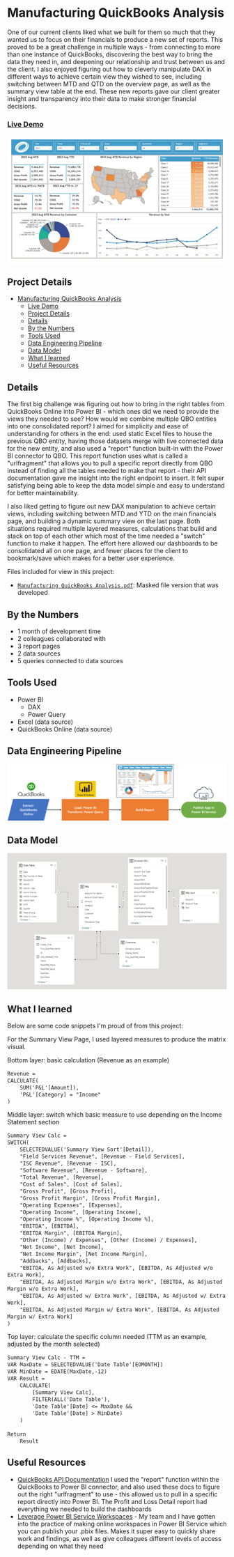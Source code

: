 # Manufacturing QuickBooks Analysis

One of our current clients liked what we built for them so much that they wanted us to focus on their financials to produce a new set of reports. This proved to be a great challenge in multiple ways - from connecting to more than one instance of QuickBooks, discovering the best way to bring the data they need in, and deepening our relationship and trust between us and the client. I also enjoyed figuring out how to cleverly manipulate DAX in different ways to achieve certain view they wished to see, including switching between MTD and QTD on the overview page, as well as the summary view table at the end. These new reports gave our client greater insight and transparency into their data to make stronger financial decisions.

### [Live Demo](https://app.powerbi.com/view?r=eyJrIjoiY2U5MjhhMDctNTRhMS00MWQ2LTgyOTctMjU5NDBiYjk2MzNlIiwidCI6ImY3N2E4MGM5LTY5MTAtNGJkYy1iNjFiLTgxNzA2NmQ1NmI0NiIsImMiOjJ9)

!["Report"](./Manufacturing%20Quickbooks%20Analysis.jpg)

## Project Details
- [Manufacturing QuickBooks Analysis](#manufacturing-quickbooks-analysis)
    - [Live Demo](#live-demo)
  - [Project Details](#project-details)
  - [Details](#details)
  - [By the Numbers](#by-the-numbers)
  - [Tools Used](#tools-used)
  - [Data Engineering Pipeline](#data-engineering-pipeline)
  - [Data Model](#data-model)
  - [What I learned](#what-i-learned)
  - [Useful Resources](#useful-resources)

## Details

The first big challenge was figuring out how to bring in the right tables from QuickBooks Online into Power BI - which ones did we need to provide the views they needed to see? How would we combine multiple QBO entities into one consolidated report? I aimed for simplicity and ease of understanding for others in the end: used static Excel files to house the previous QBO entity, having those datasets merge with live connected data for the new entity, and also used a "report" function built-in with the Power BI connector to QBO. This report function uses what is called a "urlfragment" that allows you to pull a specific report directly from QBO instead of finding all the tables needed to make that report - their API documentation gave me insight into the right endpoint to insert. It felt super satisfying being able to keep the data model simple and easy to understand for better maintainability.

I also liked getting to figure out new DAX manipulation to achieve certain views, including switching between MTD and YTD on the main financials page, and building a dynamic summary view on the last page. Both situations required multiple layered measures, calculations that build and stack on top of each other which most of the time needed a "switch" function to make it happen. The effort here allowed our dashboards to be consolidated all on one page, and fewer places for the client to bookmark/save which makes for a better user experience.

Files included for view in this project:
- [`Manufacturing QuickBooks Analysis.pdf`](./Manufacturing%20Quickbooks%20Analysis.pdf): Masked file version that was developed

## By the Numbers

- 1 month of development time
- 2 colleagues collaborated with
- 3 report pages
- 2 data sources
- 5 queries connected to data sources

## Tools Used

- Power BI
  - DAX
  - Power Query
- Excel (data source)
- QuickBooks Online (data source)

## Data Engineering Pipeline

!["Pipeline"](./Manufacturing%20Quickbooks%20Analysis%20Pipeline.png)

## Data Model

!["Data Model"](./Manufacturing%20Quickbooks%20Analysis%20Data%20Model.png)

## What I learned

Below are some code snippets I'm proud of from this project:

For the Summary View Page, I used layered measures to produce the matrix visual.

Bottom layer: basic calculation (Revenue as an example)
```DAX
Revenue = 
CALCULATE(
    SUM('P&L'[Amount]), 
    'P&L'[Category] = "Income"
)
```

Middle layer: switch which basic measure to use depending on the Income Statement section 
```DAX
Summary View Calc = 
SWITCH(
    SELECTEDVALUE('Summary View Sort'[Detail]), 
    "Field Services Revenue", [Revenue - Field Services],
    "ISC Revenue", [Revenue - ISC],
    "Software Revenue", [Revenue - Software],
    "Total Revenue", [Revenue],
    "Cost of Sales", [Cost of Sales],
    "Gross Profit", [Gross Profit],
    "Gross Profit Margin", [Gross Profit Margin],
    "Operating Expenses", [Expenses],
    "Operating Income", [Operating Income],
    "Operating Income %", [Operating Income %],
    "EBITDA", [EBITDA],
    "EBITDA Margin", [EBITDA Margin],
    "Other (Income) / Expenses", [Other (Income) / Expenses],
    "Net Income", [Net Income],
    "Net Income Margin", [Net Income Margin],
    "Addbacks", [Addbacks],
    "EBITDA, As Adjusted w/o Extra Work", [EBITDA, As Adjusted w/o Extra Work],
    "EBITDA, As Adjusted Margin w/o Extra Work", [EBITDA, As Adjusted Margin w/o Extra Work],
    "EBITDA, As Adjusted w/ Extra Work", [EBITDA, As Adjusted w/ Extra Work],
    "EBITDA, As Adjusted Margin w/ Extra Work", [EBITDA, As Adjusted Margin w/ Extra Work]
)
```

Top layer: calculate the specific column needed (TTM as an example, adjusted by the month selected)
```DAX
Summary View Calc - TTM = 
VAR MaxDate = SELECTEDVALUE('Date Table'[EOMONTH])
VAR MinDate = EDATE(MaxDate,-12)
VAR Result =
    CALCULATE(
        [Summary View Calc],
        FILTER(ALL('Date Table'),
        'Date Table'[Date] <= MaxDate &&
        'Date Table'[Date] > MinDate)
    )
    
Return
    Result
```

## Useful Resources

- [QuickBooks API Documentation](https://developer.intuit.com/app/developer/qbo/docs/api/accounting/report-entities/profitandlossdetail#query-a-report) I used the "report" function within the QuickBooks to Power BI connector, and also used these docs to figure out the right "urlfragment" to use - this allowed us to pull in a specific report directly into Power BI. The Profit and Loss Detail report had everything we needed to build the dashboards
- [Leverage Power BI Service Workspaces](https://learn.microsoft.com/en-us/power-bi/fundamentals/service-get-started) - My team and I have gotten into the practice of making online workspaces in Power BI Service which you can publish your .pbix files. Makes it super easy to quickly share work and findings, as well as give colleagues different levels of access depending on what they need
